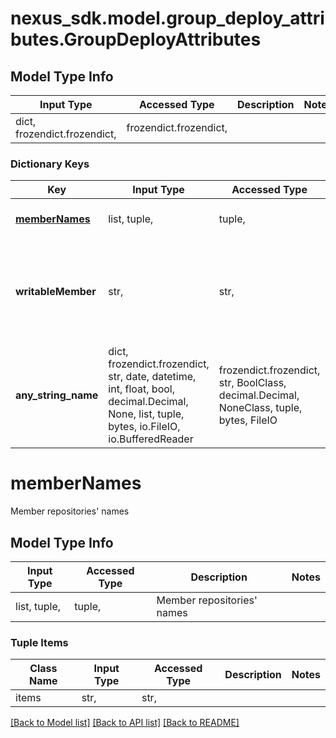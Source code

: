 # nexus_sdk.model.group_deploy_attributes.GroupDeployAttributes

## Model Type Info

| Input Type                   | Accessed Type          | Description | Notes |
| ---------------------------- | ---------------------- | ----------- | ----- |
| dict, frozendict.frozendict, | frozendict.frozendict, |             |

### Dictionary Keys

| Key                             | Input Type                                                                                                                                  | Accessed Type                                                                           | Description                                                                     | Notes      |
| ------------------------------- | ------------------------------------------------------------------------------------------------------------------------------------------- | --------------------------------------------------------------------------------------- | ------------------------------------------------------------------------------- | ---------- |
| **[memberNames](#memberNames)** | list, tuple,                                                                                                                                | tuple,                                                                                  | Member repositories&#x27; names                                                 | [optional] |
| **writableMember**              | str,                                                                                                                                        | str,                                                                                    | Pro-only: This field is for the Group Deployment feature available in NXRM Pro. | [optional] |
| **any_string_name**             | dict, frozendict.frozendict, str, date, datetime, int, float, bool, decimal.Decimal, None, list, tuple, bytes, io.FileIO, io.BufferedReader | frozendict.frozendict, str, BoolClass, decimal.Decimal, NoneClass, tuple, bytes, FileIO | any string name can be used but the value must be the correct type              | [optional] |

# memberNames

Member repositories' names

## Model Type Info

| Input Type   | Accessed Type | Description                     | Notes |
| ------------ | ------------- | ------------------------------- | ----- |
| list, tuple, | tuple,        | Member repositories&#x27; names |

### Tuple Items

| Class Name | Input Type | Accessed Type | Description | Notes |
| ---------- | ---------- | ------------- | ----------- | ----- |
| items      | str,       | str,          |             |

[[Back to Model list]](../../README.md#documentation-for-models) [[Back to API list]](../../README.md#documentation-for-api-endpoints) [[Back to README]](../../README.md)
